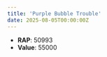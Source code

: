 ```yaml
---
title: 'Purple Bubble Trouble'
date: 2025-08-05T00:00:00Z
---
```

- **RAP**: 50993
- **Value**: 55000
